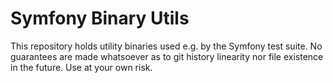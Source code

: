 Symfony Binary Utils
====================

This repository holds utility binaries used e.g. by the Symfony test suite.
No guarantees are made whatsoever as to git history linearity nor file existence in the future.
Use at your own risk.
